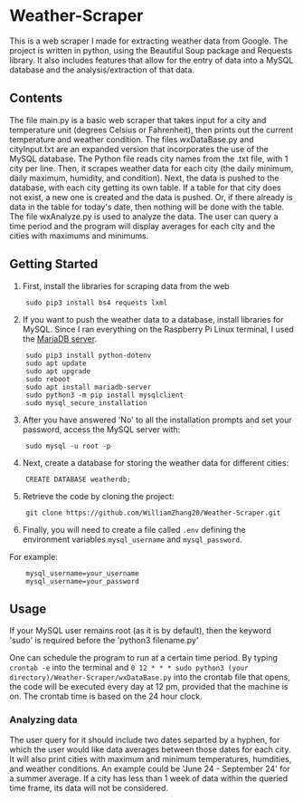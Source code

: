 # Weather-Scraper

This is a web scraper I made for extracting weather data from Google.
The project is written in python, using the Beautiful Soup package and Requests library.
It also includes features that allow for the entry of data into a MySQL database and the analysis/extraction of that data.

## Contents

The file main.py is a basic web scraper that takes input for a city and temperature unit (degrees Celsius or Fahrenheit), then prints out the current temperature and weather condition.
The files wxDataBase.py and cityInput.txt are an expanded version that incorporates the use of the MySQL database. The Python file reads city names from the .txt file, with 1 city per line. Then, it scrapes weather data for each city (the daily minimum, daily maximum, humidity, and condition). Next, the data is pushed to the database, with each city getting its own table. If a table for that city does not exist, a new one is created and the data is pushed. Or, if there already is data in the table for today's date, then nothing will be done with the table. 
The file wxAnalyze.py is used to analyze the data. The user can query a time period and the program will display averages for each city and the cities with maximums and minimums.

## Getting Started

1) First, install the libraries for scraping data from the web

```
    sudo pip3 install bs4 requests lxml 
```

2) If you want to push the weather data to a database, install libraries for MySQL. Since I ran everything on the Raspberry Pi Linux terminal, I used the [MariaDB server](https://en.wikipedia.org/wiki/MariaDB).  

```
    sudo pip3 install python-dotenv
    sudo apt update
    sudo apt upgrade
    sudo reboot
    sudo apt install mariadb-server
    sudo python3 -m pip install mysqlclient
    sudo mysql_secure_installation
```

3) After you have answered 'No' to all the installation prompts and set your password, access the MySQL server with:

```   
    sudo mysql -u root -p
```

4) Next, create a database for storing the weather data for different cities:

```    
    CREATE DATABASE weatherdb; 
```

5) Retrieve the code by cloning the project:

```    
    git clone https://github.com/WilliamZhang20/Weather-Scraper.git
```

6) Finally, you will need to create a file called `.env` defining the environment variables `mysql_username` and `mysql_password`.

For example:

```
    mysql_username=your_username
    mysql_username=your_password
```

## Usage    

If your MySQL user remains root (as it is by default), then the keyword 'sudo' is required before the 'python3 filename.py'

One can schedule the program to run at a certain time period. 
By typing `crontab -e` into the terminal and `0 12 * * * sudo python3 (your directory)/Weather-Scraper/wxDataBase.py` into the crontab file that opens, the code will be executed every day at 12 pm, provided that the machine is on. The crontab time is based on the 24 hour clock. 

### Analyzing data

The user query for it should include two dates separted by a hyphen, for which the user would like data averages between those dates for each city. It will also print cities with maximum and minimum temperatures, humdities, and weather conditions.
An example could be 'June 24 - September 24' for a summer average. If a city has less than 1 week of data within the queried time frame, its data will not be considered.
